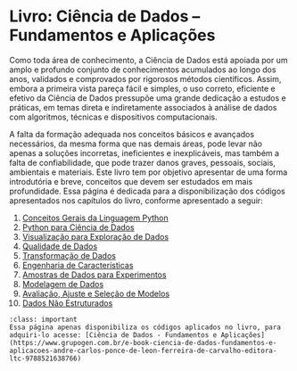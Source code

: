 # Livro: Ciência de Dados – Fundamentos e Aplicações

Como toda área de conhecimento, a Ciência de Dados está apoiada por um amplo e profundo conjunto de conhecimentos acumulados ao longo dos anos, validados e comprovados por rigorosos métodos científicos. Assim, embora a primeira vista pareça fácil e simples, o uso correto, eficiente
e efetivo da Ciência de Dados pressupõe uma grande dedicação a estudos e práticas, em temas direta e indiretamente associados à análise de dados com algoritmos, técnicas e dispositivos computacionais. 

A falta da formação adequada nos conceitos básicos e avançados necessários, da mesma forma que nas demais áreas, pode levar não apenas a soluções incorretas, ineficientes e inexplicáveis, mas também a falta de confiabilidade, que pode trazer danos graves, pessoais, sociais, ambientais e materiais.
Este livro tem por objetivo apresentar de uma forma introdutória e breve, conceitos que devem ser estudados em mais profundidade. Essa página é dedicada para a disponibilização dos códigos apresentados nos capítulos do livro, conforme apresentado a seguir:

1. [Conceitos Gerais da Linguagem Python](cp1.md)
2. [Python para Ciência de Dados](cp2.md)
3. [Visualização para Exploração de Dados](cp3.md)
4. [Qualidade de Dados](cp4.md)
5. [Transformação de Dados](cp5.md)
6. [Engenharia de Características](cp6.md)
7. [Amostras de Dados para Experimentos](cp7.md)
8. [Modelagem de Dados](cp8.md)
9. [Avaliação, Ajuste e Seleção de Modelos](cp9.md)
10. [Dados Não Estruturados](cp10.md)

```{admonition} Importante
:class: important
Essa página apenas disponibiliza os códigos aplicados no livro, para adquiri-lo acesse: [Ciência de Dados - Fundamentos e Aplicações](https://www.grupogen.com.br/e-book-ciencia-de-dados-fundamentos-e-aplicacoes-andre-carlos-ponce-de-leon-ferreira-de-carvalho-editora-ltc-9788521638766)
```
